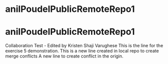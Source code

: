 # anilPoudelPublicRemoteRepo1

# anilPoudelPublicRemoteRepo1

Collaboration Test - Edited by Kristen Shaji Varughese
This is the line for the exercise 5 demonstration.
This is a new line created in local repo to create merge conflicts
A new line to create conflict in the origin.
